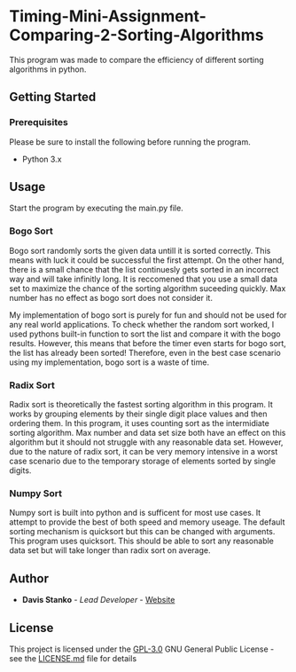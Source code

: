 # Timing-Mini-Assignment-Comparing-2-Sorting-Algorithms

This program was made to compare the efficiency of different sorting algorithms in python.

## Getting Started

### Prerequisites

Please be sure to install the following before running the program.

- Python 3.x

## Usage

Start the program by executing the main.py file.

### Bogo Sort
Bogo sort randomly sorts the given data untill it is sorted correctly. This means with luck it could be successful the first attempt. On the other hand, there is a small chance that the list continuesly gets sorted in an incorrect way and will take infinitly long. It is reccomened that you use a small data set to maximize the chance of the sorting algorithm suceeding quickly. Max number has no effect as bogo sort does not consider it.

My implementation of bogo sort is purely for fun and should not be used for any real world applications. To check whether the random sort worked, I used pythons built-in function to sort the list and compare it with the bogo results. However, this means that before the timer even starts for bogo sort, the list has already been sorted! Therefore, even in the best case scenario using my implementation, bogo sort is a waste of time.

### Radix Sort
Radix sort is theoretically the fastest sorting algorithm in this program. It works by grouping elements by their single digit place values and then ordering them. In this program, it uses counting sort as the intermidiate sorting algorithm. Max number and data set size both have an effect on this algorithm but it should not struggle with any reasonable data set. However, due to the nature of radix sort, it can be very memory intensive in a worst case scenario due to the temporary storage of elements sorted by single digits.  

### Numpy Sort
Numpy sort is built into python and is sufficent for most use cases. It attempt to provide the best of both speed and memory useage. The default sorting mechanism is quicksort but this can be changed with arguments. This program uses quicksort. This should be able to sort any reasonable data set but will take longer than radix sort on average.


## Author

- **Davis Stanko** - *Lead Developer* -
    [Website](https://davisstanko.com)

## License

This project is licensed under the [GPL-3.0](LICENSE.md)
GNU General Public License - see the [LICENSE.md](LICENSE.md) file for
details